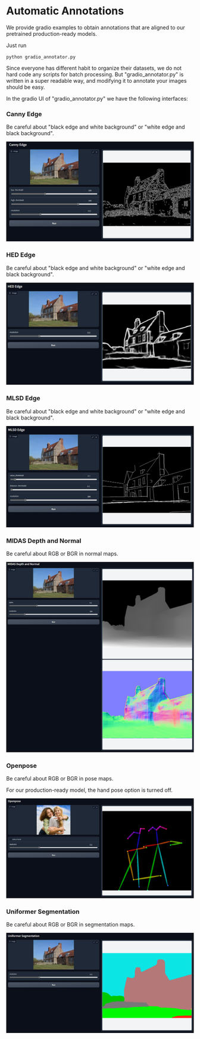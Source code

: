 # Automatic Annotations

We provide gradio examples to obtain annotations that are aligned to our pretrained production-ready models.

Just run

    python gradio_annotator.py

Since everyone has different habit to organize their datasets, we do not hard code any scripts for batch processing. But "gradio_annotator.py" is written in a super readable way, and modifying it to annotate your images should be easy.

In the gradio UI of "gradio_annotator.py" we have the following interfaces:

### Canny Edge

Be careful about "black edge and white background" or "white edge and black background".

![p](../github_page/a1.png)

### HED Edge

Be careful about "black edge and white background" or "white edge and black background".

![p](../github_page/a2.png)

### MLSD Edge

Be careful about "black edge and white background" or "white edge and black background".

![p](../github_page/a3.png)

### MIDAS Depth and Normal

Be careful about RGB or BGR in normal maps.

![p](../github_page/a4.png)

### Openpose

Be careful about RGB or BGR in pose maps.

For our production-ready model, the hand pose option is turned off.

![p](../github_page/a5.png)

### Uniformer Segmentation

Be careful about RGB or BGR in segmentation maps.

![p](../github_page/a6.png)
